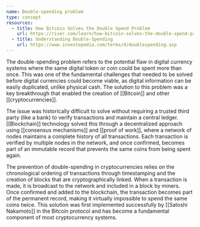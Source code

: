 ```yaml
---
name: Double-spending problem
type: concept
resources:
  - title: How Bitcoin Solves the Double Spend Problem
    url: https://river.com/learn/how-bitcoin-solves-the-double-spend-problem/
  - title: Understanding Double-Spending
    url: https://www.investopedia.com/terms/d/doublespending.asp
---
```


The double-spending problem refers to the potential flaw in digital currency systems where the same digital token or coin could be spent more than once. This was one of the fundamental challenges that needed to be solved before digital currencies could become viable, as digital information can be easily duplicated, unlike physical cash. The solution to this problem was a key breakthrough that enabled the creation of [[Bitcoin]] and other [[cryptocurrencies]].

The issue was historically difficult to solve without requiring a trusted third party (like a bank) to verify transactions and maintain a central ledger. [[Blockchain]] technology solved this through a decentralized approach using [[consensus mechanisms]] and [[proof of work]], where a network of nodes maintains a complete history of all transactions. Each transaction is verified by multiple nodes in the network, and once confirmed, becomes part of an immutable record that prevents the same coins from being spent again.

The prevention of double-spending in cryptocurrencies relies on the chronological ordering of transactions through timestamping and the creation of blocks that are cryptographically linked. When a transaction is made, it is broadcast to the network and included in a block by miners. Once confirmed and added to the blockchain, the transaction becomes part of the permanent record, making it virtually impossible to spend the same coins twice. This solution was first implemented successfully by [[Satoshi Nakamoto]] in the Bitcoin protocol and has become a fundamental component of most cryptocurrency systems.